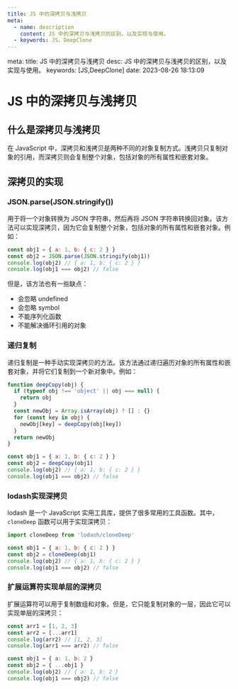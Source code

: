 ```yaml
---
title: JS 中的深拷贝与浅拷贝
meta:
  - name: description
    content: JS 中的深拷贝与浅拷贝的区别，以及实现与使用。
  - keywords: JS，DeepClone
---
```


<route lang="yaml">
meta:
  title: JS 中的深拷贝与浅拷贝
  desc: JS 中的深拷贝与浅拷贝的区别，以及实现与使用。
  keywords: [JS,DeepClone]
  date: 2023-08-26 18:13:09
</route>

# JS 中的深拷贝与浅拷贝

## 什么是深拷贝与浅拷贝

在 JavaScript 中，深拷贝和浅拷贝是两种不同的对象复制方式。浅拷贝只复制对象的引用，而深拷贝则会复制整个对象，包括对象的所有属性和嵌套对象。


## 深拷贝的实现

### JSON.parse(JSON.stringify())

用于将一个对象转换为 JSON 字符串，然后再将 JSON 字符串转换回对象。该方法可以实现深拷贝，因为它会复制整个对象，包括对象的所有属性和嵌套对象。例如：

```js
const obj1 = { a: 1, b: { c: 2 } }
const obj2 = JSON.parse(JSON.stringify(obj1))
console.log(obj2) // { a: 1, b: { c: 2 } }
console.log(obj1 === obj2) // false
```

但是，该方法也有一些缺点：

- 会忽略 undefined
- 会忽略 symbol
- 不能序列化函数
- 不能解决循环引用的对象

### 递归复制

递归复制是一种手动实现深拷贝的方法。该方法通过递归遍历对象的所有属性和嵌套对象，并将它们复制到一个新对象中。例如：

```js
function deepCopy(obj) {
  if (typeof obj !== 'object' || obj === null) {
    return obj
  }
  const newObj = Array.isArray(obj) ? [] : {}
  for (const key in obj) {
    newObj[key] = deepCopy(obj[key])
  }
  return newObj
}

const obj1 = { a: 1, b: { c: 2 } }
const obj2 = deepCopy(obj1)
console.log(obj2) // { a: 1, b: { c: 2 } }
console.log(obj1 === obj2) // false
```

### lodash实现深拷贝

lodash 是一个 JavaScript 实用工具库，提供了很多常用的工具函数。其中，`cloneDeep` 函数可以用于实现深拷贝：

```js
import cloneDeep from 'lodash/cloneDeep'

const obj1 = { a: 1, b: { c: 2 } }
const obj2 = cloneDeep(obj1)
console.log(obj2) // { a: 1, b: { c: 2 } }
console.log(obj1 === obj2) // false
```

### 扩展运算符实现单层的深拷贝

扩展运算符可以用于复制数组和对象。但是，它只能复制对象的一层，因此它可以实现单层的深拷贝：

```js
const arr1 = [1, 2, 3]
const arr2 = [...arr1]
console.log(arr2) // [1, 2, 3]
console.log(arr1 === arr2) // false

const obj1 = { a: 1, b: 2 }
const obj2 = { ...obj1 }
console.log(obj2) // { a: 1, b: 2 }
console.log(obj1 === obj2) // false
```
